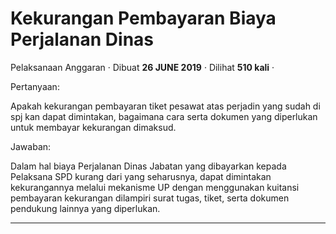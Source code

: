 Kekurangan Pembayaran Biaya Perjalanan Dinas
============================================

Pelaksanaan Anggaran · Dibuat **26 JUNE 2019** · Dilihat **510 kali** ·

Pertanyaan:

Apakah kekurangan pembayaran tiket pesawat atas perjadin yang sudah di spj kan dapat dimintakan, bagaimana cara serta dokumen yang diperlukan untuk membayar kekurangan dimaksud.

Jawaban:

Dalam hal biaya Perjalanan Dinas Jabatan yang dibayarkan kepada Pelaksana SPD kurang dari yang seharusnya, dapat dimintakan kekurangannya melalui mekanisme UP dengan menggunakan kuitansi pembayaran kekurangan dilampiri surat tugas, tiket, serta dokumen pendukung lainnya yang diperlukan.  

  
  
  

* * *